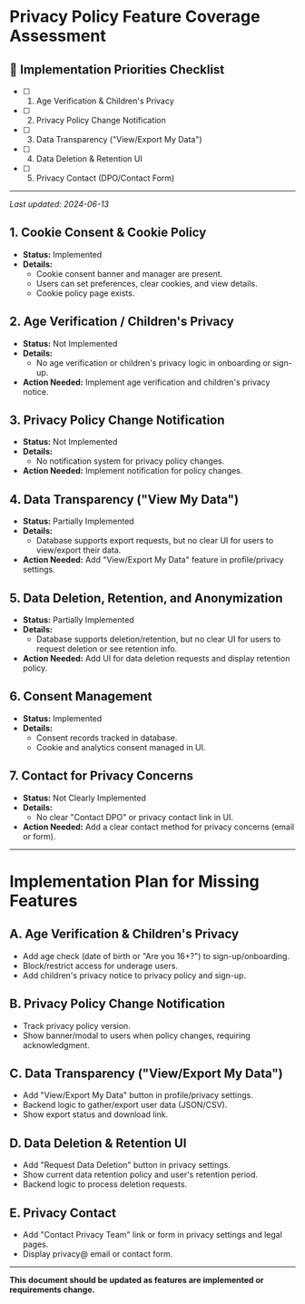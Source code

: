 # Privacy Policy Feature Coverage Assessment

## 📝 Implementation Priorities Checklist

- [ ] 1. Age Verification & Children's Privacy
- [ ] 2. Privacy Policy Change Notification
- [ ] 3. Data Transparency ("View/Export My Data")
- [ ] 4. Data Deletion & Retention UI
- [ ] 5. Privacy Contact (DPO/Contact Form)

---

_Last updated: 2024-06-13_

## 1. Cookie Consent & Cookie Policy
- **Status:** Implemented
- **Details:**
  - Cookie consent banner and manager are present.
  - Users can set preferences, clear cookies, and view details.
  - Cookie policy page exists.

## 2. Age Verification / Children's Privacy
- **Status:** Not Implemented
- **Details:**
  - No age verification or children's privacy logic in onboarding or sign-up.
- **Action Needed:** Implement age verification and children's privacy notice.

## 3. Privacy Policy Change Notification
- **Status:** Not Implemented
- **Details:**
  - No notification system for privacy policy changes.
- **Action Needed:** Implement notification for policy changes.

## 4. Data Transparency ("View My Data")
- **Status:** Partially Implemented
- **Details:**
  - Database supports export requests, but no clear UI for users to view/export their data.
- **Action Needed:** Add "View/Export My Data" feature in profile/privacy settings.

## 5. Data Deletion, Retention, and Anonymization
- **Status:** Partially Implemented
- **Details:**
  - Database supports deletion/retention, but no clear UI for users to request deletion or see retention info.
- **Action Needed:** Add UI for data deletion requests and display retention policy.

## 6. Consent Management
- **Status:** Implemented
- **Details:**
  - Consent records tracked in database.
  - Cookie and analytics consent managed in UI.

## 7. Contact for Privacy Concerns
- **Status:** Not Clearly Implemented
- **Details:**
  - No clear "Contact DPO" or privacy contact link in UI.
- **Action Needed:** Add a clear contact method for privacy concerns (email or form).

---

# Implementation Plan for Missing Features

## A. Age Verification & Children's Privacy
- Add age check (date of birth or "Are you 16+?") to sign-up/onboarding.
- Block/restrict access for underage users.
- Add children's privacy notice to privacy policy and sign-up.

## B. Privacy Policy Change Notification
- Track privacy policy version.
- Show banner/modal to users when policy changes, requiring acknowledgment.

## C. Data Transparency ("View/Export My Data")
- Add "View/Export My Data" button in profile/privacy settings.
- Backend logic to gather/export user data (JSON/CSV).
- Show export status and download link.

## D. Data Deletion & Retention UI
- Add "Request Data Deletion" button in privacy settings.
- Show current data retention policy and user's retention period.
- Backend logic to process deletion requests.

## E. Privacy Contact
- Add "Contact Privacy Team" link or form in privacy settings and legal pages.
- Display privacy@ email or contact form.

---

**This document should be updated as features are implemented or requirements change.** 
